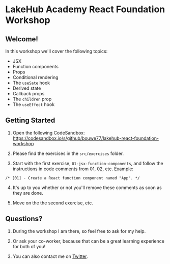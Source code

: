 # LakeHub Academy React Foundation Workshop

## Welcome!

In this workshop we'll cover the following topics:

- JSX
- Function components
- Props
- Conditional rendering
- The `useSate` hook
- Derived state
- Callback props
- The `children` prop
- The `useEffect` hook

## Getting Started

1. Open the following CodeSandbox: https://codesandbox.io/s/github/bouwe77/lakehub-react-foundation-workshop

2. Please find the exercises in the `src/exercises` folder.

3. Start with the first exercise, `01-jsx-function-components`, and follow
   the instructions in code comments from 01, 02, etc. Example:

`/* [01] - Create a React function component named "App". */`

4. It's up to you whether or not you'll remove these comments as soon as they are done.

5. Move on the the second exercise, etc.

## Questions?

1. During the workshop I am there, so feel free to ask for my help.

2. Or ask your co-worker, because that can be a great learning experience for both of you!

3. You can also contact me on [Twitter].

[twitter]: https://twitter.com/bouwe
